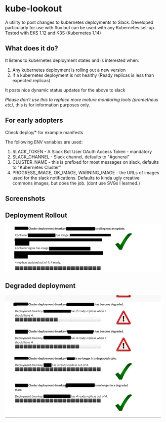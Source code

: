# kube-lookout
A utility to post changes to kubernetes deployments to Slack. Developed particularly for use with flux but can be used with any Kubernetes set-up. Tested with EKS 1.12 and K3S (Kubernetes 1.14)

## What does it do?

It listens to kubernetes deployment states and is interested when:

1. Any kubernetes deployment is rolling out a new version
2. If a kubernetes deployment is not healthy (Ready replicas is less than expected replicas)

It posts nice dynamic status updates for the above to slack

*Please don't use this to replace more mature monitoring tools (prometheus etc)*, this is for information purposes only.

## For early adopters

Check deploy/* for example manifests

The following ENV variables are used:

1. SLACK_TOKEN - A Slack Bot User OAuth Access Token - mandatory
2. SLACK_CHANNEL - Slack channel, defaults to "#general"
3. CLUSTER_NAME - this is prefixed for most messages on slack, defaults to "Kubernetes Cluster"
4. PROGRESS_IMAGE, OK_IMAGE, WARNING_IMAGE - the URLs of images used for the slack notifications. Defaults to kinda ugly creative commons images, but does the job. (dont use SVGs I learned.)


## Screenshots

## Deployment Rollout
![Rollout Slack Notification](images/example2.png)
## Degraded deployment
![Degraded Slack Notification](images/example1.png)
